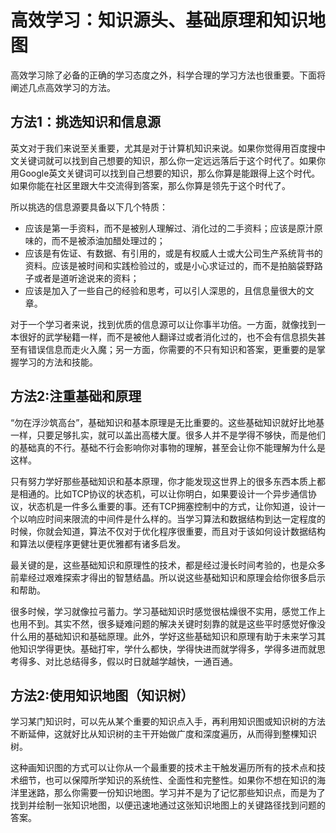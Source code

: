 # 高效学习：知识源头、基础原理和知识地图

高效学习除了必备的正确的学习态度之外，科学合理的学习方法也很重要。下面将阐述几点高效学习的方法。

## 方法1：挑选知识和信息源

英文对于我们来说至关重要，尤其是对于计算机知识来说。如果你觉得用百度搜中文关键词就可以找到自己想要的知识，那么你一定远远落后于这个时代了。如果你用Google英文关键词可以找到自己想要的知识，那么你算是能跟得上这个时代。如果你能在社区里跟大牛交流得到答案，那么你算是领先于这个时代了。

所以挑选的信息源要具备以下几个特质：

* 应该是第一手资料，而不是被别人理解过、消化过的二手资料；应该是原汁原味的，而不是被添油加醋处理过的；
* 应该是有佐证、有数据、有引用的，或是有权威人士或大公司生产系统背书的资料。应该是被时间和实践检验过的，或是小心求证过的，而不是拍脑袋野路子或者是道听途说来的资料；
* 应该是加入了一些自己的经验和思考，可以引人深思的，且信息量很大的文章。

对于一个学习者来说，找到优质的信息源可以让你事半功倍。一方面，就像找到一本很好的武学秘籍一样，而不是被他人翻译过或者消化过的，也不会有信息损失甚至有错误信息而走火入魔；另一方面，你需要的不只有知识和答案，更重要的是掌握学习的方法和技能。

## 方法2:注重基础和原理

“勿在浮沙筑高台”，基础知识和基本原理是无比重要的。这些基础知识就好比地基一样，只要足够扎实，就可以盖出高楼大厦。很多人并不是学得不够快，而是他们的基础真的不行。基础不行会影响你对事物的理解，甚至会让你不能理解为什么是这样。

只有努力学好那些基础知识和基本原理，你才能发现这世界上的很多东西本质上都是相通的。比如TCP协议的状态机，可以让你明白，如果要设计一个异步通信协议，状态机是一件多么重要的事。还有TCP拥塞控制中的方式，让你知道，设计一个以响应时间来限流的中间件是什么样的。当学习算法和数据结构到达一定程度的时候，你就会知道，算法不仅对于优化程序很重要，而且对于该如何设计数据结构和算法以便程序更健壮更优雅都有诸多启发。

最关键的是，这些基础知识和原理性的技术，都是经过漫长时间考验的，也是众多前辈经过艰难探索才得出的智慧结晶。所以说这些基础知识和原理会给你很多启示和帮助。

很多时候，学习就像拉弓蓄力。学习基础知识时感觉很枯燥很不实用，感觉工作上也用不到。其实不然，很多疑难问题的解决关键时刻靠的就是这些平时感觉好像没什么用的基础知识和基础原理。此外，学好这些基础知识和原理有助于未来学习其他知识学得更快。基础打牢，学什么都快，学得快进而就学得多，学得多进而就思考得多、对比总结得多，假以时日就越学越快，一通百通。


## 方法2:使用知识地图（知识树）

学习某门知识时，可以先从某个重要的知识点入手，再利用知识图或知识树的方法不断延伸，这就好比从知识树的主干开始做广度和深度遍历，从而得到整棵知识树。

这种画知识图的方式可以让你从一个最重要的技术主干触发遍历所有的技术点和技术细节，也可以保障所学知识的系统性、全面性和完整性。如果你不想在知识的海洋里迷路，那么你需要一份知识地图。学习并不是为了记忆那些知识点，而是为了找到并绘制一张知识地图，以便迅速地通过这张知识地图上的关键路径找到问题的答案。





